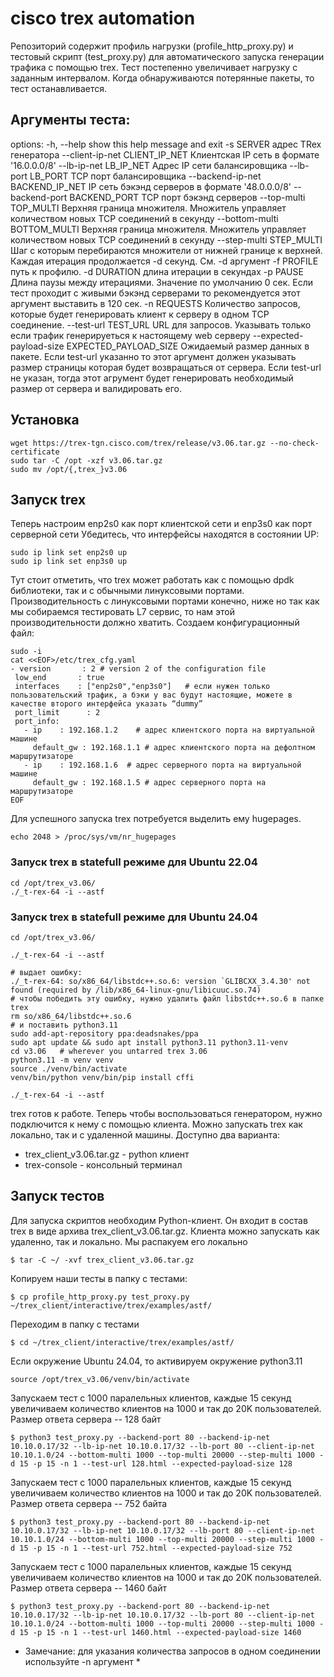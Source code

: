 # cisco trex automation 
Репозиторий содержит профиль нагрузки (profile_http_proxy.py) и тестовый скрипт (test_proxy.py)  для автоматического запуска генерации трафика с помощью trex. Тест постепенно увеличивает нагрузку с заданным интервалом. Когда обнаруживаются потерянные пакеты, то тест останавливается.

## Аргументы теста:
options:
  -h, --help            show this help message and exit
  -s SERVER             адрес TRex генератора
  --client-ip-net CLIENT_IP_NET
                        Клиентская IP сеть в формате '16.0.0.0/8'
  --lb-ip-net LB_IP_NET
                        Адрес IP сети балансировщика
  --lb-port LB_PORT     TCP порт балансировщика
  --backend-ip-net BACKEND_IP_NET
                        IP сеть бэкэнд серверов в формате '48.0.0.0/8'
  --backend-port BACKEND_PORT
                        TCP порт бэкэнд серверов
  --top-multi TOP_MULTI
                        Верхняя граница множителя. Множитель управляет количеством новых TCP соединений в секунду
  --bottom-multi BOTTOM_MULTI
                        Верхняя граница множителя. Множитель управляет количеством новых TCP соединений в секунду
  --step-multi STEP_MULTI
                        Шаг с которым перебираются множители от нижней границе к верхней. Каждая итерация продолжается -d cекунд.
                        См. -d аргумент
  -f PROFILE            путь к профилю.
  -d DURATION           длина итерации в секундах
  -p PAUSE              Длина паузы между итерациями. Значение по умолчанию 0 сек. Если тест проходит с живыми бэкэнд серверами то
                        рекомендуется этот аргумент выставить в 120 сек.
  -n REQUESTS           Количество запросов, которые будет генерировать клиент к серверу в одном TCP соединение.
  --test-url TEST_URL   URL для запросов. Указывать только если трафик генерируеться к настоящему web серверу
  --expected-payload-size EXPECTED_PAYLOAD_SIZE
                        Ожидаемый размер данных в пакете. Если test-url указанно то этот аргумент должен указывать размер страницы
                        которая будет возвращаться от сервера. Если test-url не указан, тогда этот агрумент будет генерировать
                        необходимый размер от сервера и валидировать его.

## Установка
```
wget https://trex-tgn.cisco.com/trex/release/v3.06.tar.gz --no-check-certificate
sudo tar -C /opt -xzf v3.06.tar.gz
sudo mv /opt/{,trex_}v3.06
```

## Запуск trex 
Теперь настроим enp2s0 как порт клиентской сети и enp3s0 как порт серверной сети
Убедитесь, что интерфейсы находятся в состоянии UP:
```
sudo ip link set enp2s0 up
sudo ip link set enp3s0 up
```

Тут стоит отметить, что trex может работать как с помощью dpdk библиотеки, так и с обычными линуксовыми портами. Производительность с линуксовыми портами конечно, ниже но так как мы собираемся тестировать L7 сервис, то нам этой производительности должно хватить. Создаем конфигурационный файл:
 ```
sudo -i 
cat <<EOF>/etc/trex_cfg.yaml
- version       : 2 # version 2 of the configuration file
  low_end       : true
  interfaces    : ["enp2s0","enp3s0"]   # если нужен только пользовательский трафик, а бэки у вас будут настоящие, можете в качестве второго интерфейса указать “dummy”
  port_limit      : 2
  port_info: 
    - ip    : 192.168.1.2    # адрес клиентского порта на виртуальной машине 
      default_gw : 192.168.1.1 # адрес клиентского порта на дефолтном маршрутизаторе
    - ip    : 192.168.1.6  # адрес серверного порта на виртуальной машине
      default_gw : 192.168.1.5 # адрес серверного порта на маршрутизаторе
EOF
```

Для успешного запуска trex потребуется выделить ему hugepages.
```
echo 2048 > /proc/sys/vm/nr_hugepages
```

### Запуск trex в statefull режиме для Ubuntu 22.04
```
cd /opt/trex_v3.06/
./_t-rex-64 -i --astf
```

### Запуск trex в statefull режиме для Ubuntu 24.04
```
cd /opt/trex_v3.06/

./_t-rex-64 -i --astf

# выдает ошибку:
./_t-rex-64: so/x86_64/libstdc++.so.6: version `GLIBCXX_3.4.30' not found (required by /lib/x86_64-linux-gnu/libicuuc.so.74)
# чтобы победить эту ошибку, нужно удалить файл libstdc++.so.6 в папке trex
rm so/x86_64/libstdc++.so.6
# и поставить python3.11
sudo add-apt-repository ppa:deadsnakes/ppa
sudo apt update && sudo apt install python3.11 python3.11-venv
cd v3.06   # wherever you untarred trex 3.06
python3.11 -m venv venv
source ./venv/bin/activate
venv/bin/python venv/bin/pip install cffi

./_t-rex-64 -i --astf
```
trex готов к работе. Теперь чтобы воспользоваться генератором, нужно подключится к нему с помощью клиента. Можно запускать trex как локально, так и с удаленной машины. Доступно два варианта:
* trex_client_v3.06.tar.gz - python клиент
* trex-console - консольный терминал


## Запуск тестов

Для запуска скриптов необходим Python-клиент. Он входит в состав trex в виде архива trex_client_v3.06.tar.gz. Клиента можно запускать как удаленно, так и локально. Мы распакуем его локально
```
$ tar -C ~/ -xvf trex_client_v3.06.tar.gz
```
Копируем наши тесты в папку с тестами:
```
$ cp profile_http_proxy.py test_proxy.py ~/trex_client/interactive/trex/examples/astf/
```
Переходим в папку с тестами
```
$ cd ~/trex_client/interactive/trex/examples/astf/
```
Eсли окружение Ubuntu 24.04, то активируем окружение python3.11
```
source /opt/trex_v3.06/venv/bin/activate
```

Запускаем тест с 1000 паралельных клиентов, каждые 15 секунд увеличиваем количество клиентов на 1000 и так до 20K пользователей. Размер ответа сервера -- 128 байт
```
$ python3 test_proxy.py --backend-port 80 --backend-ip-net 10.10.0.17/32 --lb-ip-net 10.10.0.17/32 --lb-port 80 --client-ip-net 10.10.1.0/24 --bottom-multi 1000 --top-multi 20000 --step-multi 1000 -d 15 -p 15 -n 1 --test-url 128.html --expected-payload-size 128
```
Запускаем тест с 1000 паралельных клиентов, каждые 15 секунд увеличиваем количество клиентов на 1000 и так до 20K пользователей. Размер ответа сервера -- 752 байта
```
$ python3 test_proxy.py --backend-port 80 --backend-ip-net 10.10.0.17/32 --lb-ip-net 10.10.0.17/32 --lb-port 80 --client-ip-net 10.10.1.0/24 --bottom-multi 1000 --top-multi 20000 --step-multi 1000 -d 15 -p 15 -n 1 --test-url 752.html --expected-payload-size 752
```
Запускаем тест с 1000 паралельных клиентов, каждые 15 секунд увеличиваем количество клиентов на 1000 и так до 20K пользователей. Размер ответа сервера -- 1460 байт
```
$ python3 test_proxy.py --backend-port 80 --backend-ip-net 10.10.0.17/32 --lb-ip-net 10.10.0.17/32 --lb-port 80 --client-ip-net 10.10.1.0/24 --bottom-multi 1000 --top-multi 20000 --step-multi 1000 -d 15 -p 15 -n 1 --test-url 1460.html --expected-payload-size 1460
```
* Замечание: для указания количества запросов в одном соединении используйте -n аргумент *
